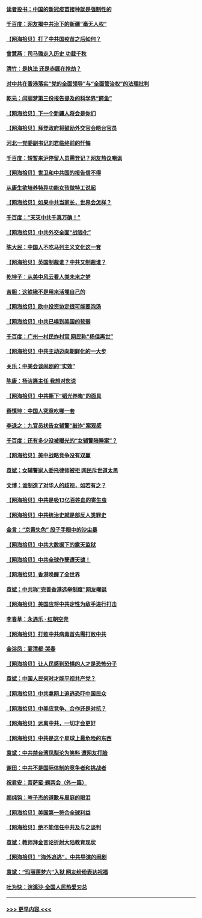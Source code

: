 #### [读者投书：中国的新冠疫苗接种就是强制性的](../pages/nsc993/n12859932.md?t=04061801) 
#### [千百度：网友揭中共治下的新疆“毫无人权”](../pages/nsc993/n12858385.md?t=04061801) 
#### [【网海拾贝】打了中共国疫苗之后如何？](../pages/nsc993/n12857866.md?t=04061801) 
#### [曾慧燕：司马璐走入历史 功载千秋](../pages/nsc993/n12856996.md?t=04061801) 
#### [清竹：是执法 还是赤匪在抢劫？](../pages/nsc993/n12856952.md?t=04061801) 
#### [对中共在香港落实“党的全面领导”与“全面管治权”的法理批判](../pages/nsc993/n12856929.md?t=04061801) 
#### [乾元：闫丽梦第三份报告提及的科学界“鳄鱼”](../pages/nsc993/n12855985.md?t=04061801) 
#### [【网海拾贝】下一个新疆人将会是你们](../pages/nsc993/n12855864.md?t=04061801) 
#### [【网海拾贝】拜登政府将鼓励外交官会晤台官员](../pages/nsc993/n12853615.md?t=04061801) 
#### [河北一党委副书记刘君临终前的忏悔](../pages/nsc993/n12849420.md?t=04061801) 
#### [千百度：短暂来沪停留人员需登记？网友热议嘲讽](../pages/nsc993/n12853497.md?t=04061801) 
#### [【网海拾贝】世卫和中共国的报告信不得](../pages/nsc993/n12850902.md?t=04061801) 
#### [从康生欲培养特异功能女孩做特工说起](../pages/nsc993/n12849289.md?t=04061801) 
#### [【网海拾贝】如果中共当家长，世界会怎样？](../pages/nsc993/n12848436.md?t=04061801) 
#### [千百度：“天灭中共千真万确！”](../pages/nsc993/n12845659.md?t=04061801) 
#### [【网海拾贝】中共外交全面“战狼化”](../pages/nsc993/n12845607.md?t=04061801) 
#### [陈大民：中国人不吃马列主义文化这一套](../pages/nsc993/n12842496.md?t=04061801) 
#### [【网海拾贝】英国制裁谁？中共又制裁谁？](../pages/nsc993/n12840909.md?t=04061801) 
#### [乾坤子：从美中风云看人类未来之梦](../pages/nsc993/n12840590.md?t=04061801) 
#### [苦胆：这铁锹不是用来活埋自己的](../pages/nsc993/n12839512.md?t=04061801) 
#### [【网海拾贝】欧中投资协定很可能要泡汤](../pages/nsc993/n12835122.md?t=04061801) 
#### [【网海拾贝】中共已嗅到美国的软弱](../pages/nsc993/n12832411.md?t=04061801) 
#### [千百度：广州一村民炸村官 网民称“杨佳再世”](../pages/nsc993/n12832380.md?t=04061801) 
#### [【网海拾贝】中共主动迈向朝鲜化的一大步](../pages/nsc993/n12829887.md?t=04061801) 
#### [关乐：中美会谈闹剧的“实效”](../pages/nsc993/n12826698.md?t=04061801) 
#### [陈康：杨洁篪主任  我想对您说](../pages/nsc993/n12826609.md?t=04061801) 
#### [【网海拾贝】中共撕下“韬光养晦”的面具](../pages/nsc993/n12826459.md?t=04061801) 
#### [蔡慎坤：中国人究竟吃哪一套](../pages/nsc993/n12826010.md?t=04061801) 
#### [李退之：九官员状告女辅警“敲诈”案观感](../pages/nsc993/n12823984.md?t=04061801) 
#### [千百度：还有多少没被曝光的“女辅警陪睡案”？](../pages/nsc993/n12822136.md?t=04061801) 
#### [【网海拾贝】美中战略竞争没有双赢](../pages/nsc993/n12822105.md?t=04061801) 
#### [袁斌：女辅警家人委托律师被拒 网民斥世道太黑](../pages/nsc993/n12822004.md?t=04061801) 
#### [文博：谁制造了对华人的歧视，如若有之？](../pages/nsc993/n12821635.md?t=04061801) 
#### [【网海拾贝】中共是吸13亿百姓血的寄生虫](../pages/nsc993/n12819191.md?t=04061801) 
#### [【网海拾贝】中共统治史就是部反人类罪史](../pages/nsc993/n12816738.md?t=04061801) 
#### [金言：“京黄失色” 段子手眼中的沙尘暴](../pages/nsc993/n12815700.md?t=04061801) 
#### [【网海拾贝】中共大数据下的露天监狱](../pages/nsc993/n12811075.md?t=04061801) 
#### [【网海拾贝】中共全球作孽遭天谴！](../pages/nsc993/n12810258.md?t=04061801) 
#### [【网海拾贝】香港唤醒了全世界](../pages/nsc993/n12809100.md?t=04061801) 
#### [袁斌：中共称“完善香港选举制度”网友嘲讽](../pages/nsc993/n12808994.md?t=04061801) 
#### [【网海拾贝】美国应将中共定性为敌手进行打击](../pages/nsc993/n12806870.md?t=04061801) 
#### [李春草：永遇乐 · 红朝空壳](../pages/nsc993/n12805365.md?t=04061801) 
#### [【网海拾贝】打败中共病毒首先需打败中共](../pages/nsc993/n12803930.md?t=04061801) 
#### [金浴凤：宴清都‧哭春](../pages/nsc993/n12801601.md?t=04061801) 
#### [【网海拾贝】让人民感到恐惧的人才是恐怖分子](../pages/nsc993/n12799347.md?t=04061801) 
#### [袁斌：中国人民何时才能平视共产党？](../pages/nsc993/n12799306.md?t=04061801) 
#### [【网海拾贝】中共拿网上追逃恐吓中国民众](../pages/nsc993/n12796905.md?t=04061801) 
#### [【网海拾贝】中美应竞争、合作还是对抗？](../pages/nsc993/n12794675.md?t=04061801) 
#### [【网海拾贝】远离中共，一切才会更好](../pages/nsc993/n12793572.md?t=04061801) 
#### [【网海拾贝】中共是这个星球上最危险的东西](../pages/nsc993/n12791400.md?t=04061801) 
#### [袁斌：中共禁台湾凤梨沦为笑料 遭网友打脸](../pages/nsc993/n12791335.md?t=04061801) 
#### [谢田：中共不是国际体制的竞争者和挑战者](../pages/nsc993/n12791212.md?t=04061801) 
#### [祝君安：菩萨蛮·题两会（外一篇）](../pages/nsc993/n12786801.md?t=04061801) 
#### [颜纯钩：岑子杰的道歉与周庭的眼泪](../pages/nsc993/n12786775.md?t=04061801) 
#### [【网海拾贝】美国第一符合全球利益](../pages/nsc993/n12786666.md?t=04061801) 
#### [【网海拾贝】绝不能信任中共及与之谈判](../pages/nsc993/n12784266.md?t=04061801) 
#### [袁斌：教师拜金言论折射大陆教育现状](../pages/nsc993/n12783868.md?t=04061801) 
#### [【网海拾贝】“海外追逃”，中共导演的闹剧](../pages/nsc993/n12781638.md?t=04061801) 
#### [袁斌：“玛丽莲梦六”入狱 网友纷纷表达祝福](../pages/nsc993/n12781432.md?t=04061801) 
#### [吐为快：浣溪沙·全国人民热爱刃总](../pages/nsc993/n12781393.md?t=04061801) 

----
#### [ >>> 更早内容 <<< ](../indexes/nsc993-earlier.md)
